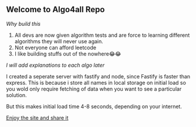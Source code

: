 ## Welcome to Algo4all Repo

*Why build this*

1. All devs are now given algorithm tests and are force to learning different algorithms they will never use again.
2. Not everyone can afford leetcode
3. I like building stuffs out of the nowhere😂😂

*I will add explanations to each algo later*

I created a seperate server with fastify and node, since Fastify is faster than express. This is because i store all names in local storage on initial load so you wold only require fetching of data when you want to see a particular solution.

But this makes initial load time 4-8 seconds, depending on your internet.

[Enjoy the site and share it](https://algo4all.vercel.app/)



